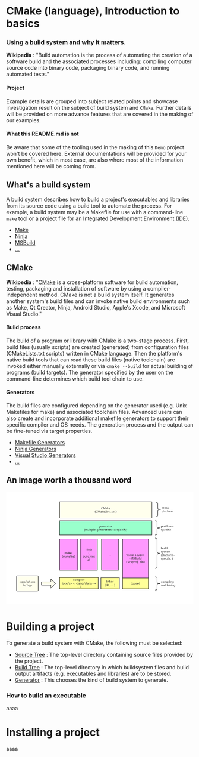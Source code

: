 # CMake (language), Introduction to basics

### Using a build system and why it matters.

**Wikipedia** : "Build automation is the process of automating the creation of a software build and the associated processes including: compiling computer source code into binary code, packaging binary code, and running automated tests."

#### Project

Example details are grouped into subject related points and showcase investigation result on the subject of build system and `CMake`. Further details will be provided on more advance features that are covered in the making of our examples.

#### What this README.md is not

Be aware that some of the tooling used in the making of this `Demo` project won't be covered here. External documentations will be provided for your own benefit, which in most case, are also where most of the information mentioned here will be coming from.

## What's a build system

A build system describes how to build a project's executables and libraries from its source code using a build tool to automate the process. For example, a build system may be a Makefile for use with a command-line `make` tool or a project file for an Integrated Development Environment (IDE).

* [Make](https://en.wikipedia.org/wiki/Make_(software))
* [Ninja](https://en.wikipedia.org/wiki/Ninja_(build_system))
* [MSBuild](https://en.wikipedia.org/wiki/MSBuild)
* [...](https://en.wikipedia.org/wiki/List_of_build_automation_software)

## CMake

**Wikipedia** : "[CMake](https://en.wikipedia.org/wiki/CMake) is a cross-platform software for build automation, testing, packaging and installation of software by using a compiler-independent method. CMake is not a build system itself. It generates another system's build files and can invoke native build environments such as Make, Qt Creator, Ninja, Android Studio, Apple's Xcode, and Microsoft Visual Studio."

#### Build process

The build of a program or library with CMake is a two-stage process. First, build files (usually scripts) are created (generated) from configuration files (CMakeLists.txt scripts) written in CMake language. Then the platform's native build tools that can read these build files (native toolchain) are invoked either manually externally or via `cmake --build` for actual building of programs (build targets). The generator specified by the user on the command-line determines which build tool chain to use.

#### Generators

The build files are configured depending on the generator used (e.g. Unix Makefiles for make) and associated toolchain files. Advanced users can also create and incorporate additional makefile generators to support their specific compiler and OS needs. The generation process and the output can be fine-tuned via target properties.

* [Makefile Generators](https://cmake.org/cmake/help/latest/manual/cmake-generators.7.html#makefile-generators)
* [Ninja Generators](https://cmake.org/cmake/help/latest/manual/cmake-generators.7.html#ninja-generators)
* [Visual Studio Generators](https://cmake.org/cmake/help/latest/manual/cmake-generators.7.html#visual-studio-generators)
* [...](https://cmake.org/cmake/help/latest/manual/cmake-generators.7.html)

## An image worth a thousand word

![build_process](https://github.com/guyllaumedemers/CMake-Introduction-to-basics/blob/master/res/Build_process.png)

# Building a project

To generate a build system with CMake, the following must be selected:

* [Source Tree]() : The top-level directory containing source files provided by the project.
* [Build Tree]() : The top-level directory in which buildsystem files and build output artifacts (e.g. executables and libraries) are to be stored.
* [Generator]() : This chooses the kind of build system to generate.

### How to build an executable

aaaa

# Installing a project

aaaa